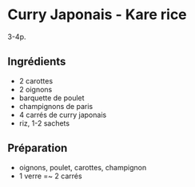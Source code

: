 # Curry Japonais - Kare rice

3-4p.

## Ingrédients

* 2 carottes
* 2 oignons
* barquette de poulet
* champignons de paris
* 4 carrés de curry japonais
* riz, 1-2 sachets

## Préparation

* oignons, poulet, carottes, champignon
* 1 verre =~ 2 carrés
